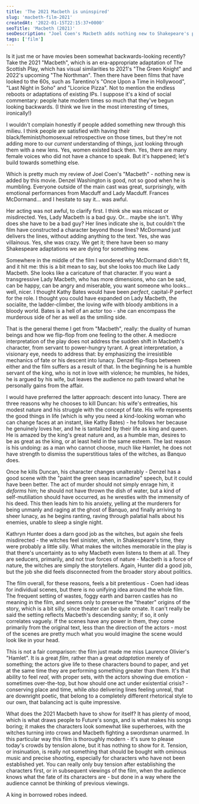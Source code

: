 ```yaml
---
title: 'The 2021 Macbeth is uninspired'
slug: 'macbeth-film-2021'
createdAt: '2022-01-15T22:15:37+0000'
seoTitle: 'Macbeth (2021)'
seoDescription: "Joel Coen's Macbeth adds nothing new to Shakepeare's play."
tags: ['film']
---
```


Is it just me or have movies been somewhat backwards-looking recently? Take the 2021 "Macbeth", which is an era-appropriate adaptation of The Scottish Play, which has visual similarities to 2021's "The Green Knight" and 2022's upcoming "The Northman". Then there have been films that have looked to the 60s, such as Tarentino's "Once Upon a Time in Hollywood", "Last Night in Soho" and "Licorice Pizza". Not to mention the endless reboots or adaptations of existing IPs. I suppose it's a kind of social commentary: people hate modern times so much that they've begun looking backwards. (I think we live in the most interesting of times, ironically!)

I wouldn't complain honestly if people added something new through this milieu. I think people are satisfied with having their black/feminist/homosexual retrospective on those times, but they're not adding more to our _current_ understanding of things, just looking through them with a new lens. Yes, women existed back then. Yes, there are many female voices who did not have a chance to speak. But it's happened; let's build towards something else.

Which is pretty much my review of Joel Coen's "Macbeth" - nothing new is added by this movie. Denzel Washington is good, not so good when he is mumbling. Everyone outside of the main cast was great, surprisingly, with emotional performances from Macduff and Lady Macduff. Frances McDormand... and I hesitate to say it... was awful.

Her acting was not awful, to clarify first. I think she was miscast or misdirected. Yes, Lady Macbeth is a bad guy. Or... maybe she isn't. Why does she have to be a bad guy? Her lines indicate she is, but couldn't the film have constructed a character beyond those lines? McDormand just delivers the lines, without adding anything to the text. Yes, she was villainous. Yes, she was crazy. We get it; there have been so many Shakespeare adaptations we are dying for something new.

Somewhere in the middle of the film I wondered why McDormand didn't fit, and it hit me: this is a bit mean to say, but she looks too much like Lady Macbeth. She looks like a caricature of that character. If you want a transgressive Lady Macbeth, who has more dimensions, who can be sad, can be happy, can be angry and miserable, you want someone who looks... well, nicer. I thought Kathy Bates would have been _perfect_, capital-P perfect for the role. I thought you could have expanded on Lady Macbeth, the socialite, the ladder-climber, the loving wife with bloody ambitions in a bloody world. Bates is a hell of an actor too - she can encompass the murderous side of her as well as the smiling side.

That is the general theme I get from "Macbeth", really: the duality of human beings and how we flip-flop from one feeling to the other. A mediocre interpretation of the play does not address the sudden shift in Macbeth's character, from servant to power-hungry tyrant. A great interpretation, a visionary eye, needs to address that: by emphasizing the irresistible mechanics of fate or his descent into lunacy. Denzel flip-flops between either and the film suffers as a result of that. In the beginning he is a humble servant of the king, who is not in love with violence; he mumbles, he hides, he is argued by his wife, but leaves the audience no path toward what he personally gains from the affair.

I would have preferred the latter approach: descent into lunacy. There are three reasons why he chooses to kill Duncan: his wife's entreaties, his modest nature and his struggle with the concept of fate. His wife represents the good things in life (which is why you need a kind-looking woman who can change faces at an instant, like Kathy Bates) - he follows her because he genuinely loves her, and he is tantalized by their life as king and queen. He is amazed by the king's great nature and, as a humble man, desires to be as great as the king, or at least held in the same esteem. The last reason is his undoing: as a man who cannot choose, much like Hamlet, he does not have strength to dismiss the superstitious tales of the witches, as Banquo does.

Once he kills Duncan, his character changes unalterably - Denzel has a good scene with the "paint the green seas incarnadine" speech, but it could have been better. The act of murder should not simply enrage him, it _deforms_ him; he should not have thrown the dish of water, but a kind of self-mutiliation should have occurred, as he wrestles with the immensity of his deed. This then leads him to his anxiety, yelling at the murderers for being unmanly and raging at the ghost of Banquo, and finally arriving to sheer lunacy, as he begins ranting, raving through palatial halls about his enemies, unable to sleep a single night.

Kathryn Hunter does a darn good job as the witches, but again she feels misdirected - the witches feel sinister, when, in Shakespeare's time, they were probably a little silly. What makes the witches memorable in the play is that there's uncertainty as to why Macbeth even listens to them at all. They are seducers, primarily, and not true forces of nature - Macbeth is a force of nature, the witches are simply the storytellers. Again, Hunter did a good job, but the job she did feels disconnected from the broader story about politics.

The film overall, for these reasons, feels a bit pretentious - Coen had ideas for individual scenes, but there is no unifying idea around the whole film. The frequent setting of wastes, foggy earth and barren castles has no meaning in the film, and seems only to preserve the "theater" origins of the story, which is a bit silly, since theater can be quite ornate. It can't really be said the setting reflects Macbeth's descending sanity; if so, it only correlates vaguely. If the scenes have any power in them, they come primarily from the original text, less than the direction of the actors - most of the scenes are pretty much what you would imagine the scene would look like in your head.

This is not a fair comparison: the film just made me miss Laurence Olivier's "Hamlet". It is a great _film_, rather than a great _adaptation_ merely of something; the actors give life to these characters bound to paper, and yet at the same time they are performing something greater than them. It's that ability to feel _real_, with proper sets, with the actors showing due emotion - sometimes over-the-top, but how should one act under existential crisis? - conserving place and time, while _also_ delivering lines feeling unreal, that are downright poetic, that belong to a completely different rhetorical style to our own, that balancing act is quite impressive.

What does the 2021 Macbeth have to show for itself? It has plenty of mood, which is what draws people to Future's songs, and is what makes his songs boring; it makes the characters look somewhat like superheroes, with the witches turning into crows and Macbeth fighting a swordsman unarmed. In this particular way this film is thoroughly modern - it's sure to please today's crowds by tension alone, but it has nothing to show for it. Tension, or insinuation, is really not something that should be bought with ominous music and precise shooting, especially for characters who have not been established yet. You can really only buy tension after establishing the characters first, or in subsequent viewings of the film, when the audience knows what the fate of its characters are - but done in a way where the audience cannot be thinking of previous viewings.

A king in borrowed robes indeed.
